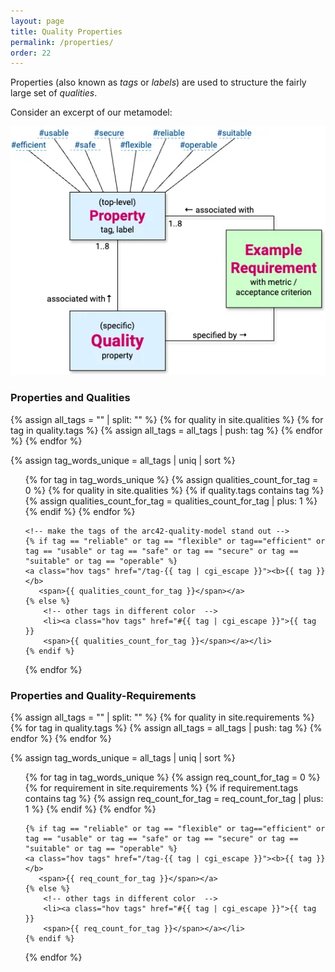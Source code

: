 ```yaml
---
layout: page
title: Quality Properties
permalink: /properties/
order: 22
---
```


Properties (also known as _tags_ or _labels_) are used to structure the fairly large set of _qualities_.

Consider an excerpt of our metamodel:


![Properties and qualities](/images/Q42-properties-tags.webp)


### Properties and Qualities

{% assign all_tags = "" | split: "" %}
{% for quality in site.qualities %}
  {% for tag in quality.tags %}
    {% assign all_tags = all_tags | push: tag %}
  {% endfor %}
{% endfor %}


{% assign tag_words_unique = all_tags | uniq | sort %}

<div id="tags">
  <ul class="tag-box inline">
  {% for tag in tag_words_unique %}
    {% assign qualities_count_for_tag = 0 %}
    {% for quality in site.qualities %}
      {% if quality.tags contains tag %}
        {% assign qualities_count_for_tag = qualities_count_for_tag | plus: 1 %}
      {% endif %}
    {% endfor %}

    <!-- make the tags of the arc42-quality-model stand out -->
    {% if tag == "reliable" or tag == "flexible" or tag=="efficient" or tag == "usable" or tag == "safe" or tag == "secure" or tag == "suitable" or tag == "operable" %}
    <a class="hov tags" href="/tag-{{ tag | cgi_escape }}"><b>{{ tag }}</b>
       <span>{{ qualities_count_for_tag }}</span></a>
    {% else %}
        <!-- other tags in different color  -->
        <li><a class="hov tags" href="#{{ tag | cgi_escape }}">{{ tag }}
        <span>{{ qualities_count_for_tag }}</span></a></li>
    {% endif %}
  {% endfor %}
  </ul>
</div>

### Properties and Quality-Requirements


{% assign all_tags = "" | split: "" %}
{% for quality in site.requirements %}
  {% for tag in quality.tags %}
    {% assign all_tags = all_tags | push: tag %}
  {% endfor %}
{% endfor %}


{% assign tag_words_unique = all_tags | uniq | sort %}

<div id="tags">
  <ul class="tag-box inline">
  {% for tag in tag_words_unique %}
    {% assign req_count_for_tag = 0 %}
    {% for requirement in site.requirements %}
      {% if requirement.tags contains tag %}
        {% assign req_count_for_tag = req_count_for_tag | plus: 1 %}
      {% endif %}
    {% endfor %}

    {% if tag == "reliable" or tag == "flexible" or tag=="efficient" or tag == "usable" or tag == "safe" or tag == "secure" or tag == "suitable" or tag == "operable" %}
    <a class="hov tags" href="/tag-{{ tag | cgi_escape }}"><b>{{ tag }}</b>
       <span>{{ req_count_for_tag }}</span></a>
    {% else %}
        <!-- other tags in different color  -->
        <li><a class="hov tags" href="#{{ tag | cgi_escape }}">{{ tag }}
        <span>{{ req_count_for_tag }}</span></a></li>
    {% endif %}
  {% endfor %}
  </ul>
</div>